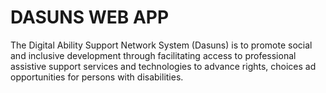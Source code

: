 # DASUNS WEB APP

The Digital Ability Support Network System (Dasuns) is to promote social and inclusive development through facilitating access to professional assistive support services and technologies to advance rights, choices ad opportunities for persons with disabilities. 